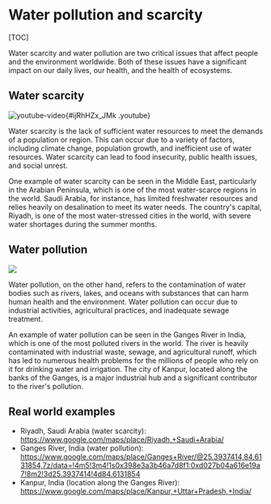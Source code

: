 # Water pollution and scarcity

[TOC]

Water scarcity and water pollution are two critical issues that affect people and the environment worldwide. Both of these issues have a significant impact on our daily lives, our health, and the health of ecosystems.

## Water scarcity

![youtube-video](media/live/ijrhhzx-jmk.jpeg "click to load video"){#ijRhHZx_JMk .youtube}

Water scarcity is the lack of sufficient water resources to meet the demands of a population or region. This can occur due to a variety of factors, including climate change, population growth, and inefficient use of water resources. Water scarcity can lead to food insecurity, public health issues, and social unrest.

One example of water scarcity can be seen in the Middle East, particularly in the Arabian Peninsula, which is one of the most water-scarce regions in the world. Saudi Arabia, for instance, has limited freshwater resources and relies heavily on desalination to meet its water needs. The country's capital, Riyadh, is one of the most water-stressed cities in the world, with severe water shortages during the summer months.

## Water pollution

![](media/live/naja-bertolt-jensen-2st3s36gu7w-unsplash.jpeg)

Water pollution, on the other hand, refers to the contamination of water bodies such as rivers, lakes, and oceans with substances that can harm human health and the environment. Water pollution can occur due to industrial activities, agricultural practices, and inadequate sewage treatment.

An example of water pollution can be seen in the Ganges River in India, which is one of the most polluted rivers in the world. The river is heavily contaminated with industrial waste, sewage, and agricultural runoff, which has led to numerous health problems for the millions of people who rely on it for drinking water and irrigation. The city of Kanpur, located along the banks of the Ganges, is a major industrial hub and a significant contributor to the river's pollution.

## Real world examples

- Riyadh, Saudi Arabia (water scarcity): https://www.google.com/maps/place/Riyadh,+Saudi+Arabia/
- Ganges River, India (water pollution): https://www.google.com/maps/place/Ganges+River/@25.3937414,84.6131854,7z/data=!4m5!3m4!1s0x398e3a3b46a7d8f1:0xd027b04a616e19a7!8m2!3d25.3937414!4d84.6131854
- Kanpur, India (location along the Ganges River): https://www.google.com/maps/place/Kanpur,+Uttar+Pradesh,+India/

